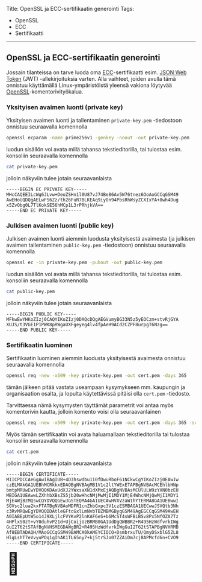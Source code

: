 Title: OpenSSL ja ECC-sertifikaatin generointi
Tags: 
  - OpenSSL
  - ECC
  - Sertifikaatti
---

## OpenSSL ja ECC-sertifikaatin generointi

Jossain tilanteissa on tarve luoda oma [ECC](https://fi.wikipedia.org/wiki/Elliptisten_k%C3%A4yrien_salausmenetelm%C3%A4t)-sertifikaatti esim. [JSON Web Token](https://fi.wikipedia.org/wiki/JSON_Web_Token) (JWT) -allekirjoituksia varten. Alla vaihteet, joiden avulla tämä onnistuu käyttämällä Linux-ympäristöistä yleensä vakiona löytyvää [OpenSSL](https://fi.wikipedia.org/wiki/OpenSSL)-komentorivityökalua.

### Yksityisen avaimen luonti (private key)

Yksityisen avaimen luonti ja tallentaminen `private-key.pem` -tiedostoon onnistuu seuraavalla komennolla

```bash
openssl ecparam -name prime256v1 -genkey -noout -out private-key.pem
```

luodun sisällön voi avata millä tahansa tekstieditorilla, tai tulostaa esim. konsoliin seuraavalla komennolla

```bash
cat private-key.pem
```

jolloin näkyviin tulee jotain seuraavanlaista

```
-----BEGIN EC PRIVATE KEY-----
MHcCAQEEILcWg6JLvw+DeoZSHn1l0U87vJ74Be86Av5W76tnez6OoAoGCCqGSM49
AwEHoUQDQgAELwFS6Zz/th26FuR7BLKEAq9iyOn94PbsRhWsyZCXIxYA+8wh4Dug
x5ZvObg0L7TlKokSE56hMCp1L3rPRhjkVA==
-----END EC PRIVATE KEY-----
```

### Julkisen avaimen luonti (public key)

Julkisen avaimen luonti aiemmin luodusta yksityisestä avaimesta (ja julkisen avaimen tallentaminen `public-key.pem` -tiedostoon) onnistuu seuraavalla komennolla

```bash
openssl ec -in private-key.pem -pubout -out public-key.pem
```

luodun sisällön voi avata millä tahansa tekstieditorilla, tai tulostaa esim. konsoliin seuraavalla komennolla

```bash
cat public-key.pem
```

jolloin näkyviin tulee jotain seuraavanlaista

```
-----BEGIN PUBLIC KEY-----
MFkwEwYHKoZIzj0CAQYIKoZIzj0DAQcDQgAEGVumyBG33N5z5yEOCzm+stvRjGYA
XUJS/t3VGE1P1PWK8pRWgaUXFgeyeg4lv4fpAeH9ACd2CZPF8urpgT6Nzg==
-----END PUBLIC KEY-----
```

### Sertifikaatin luominen

Sertifikaatin luominen aiemmin luodusta yksityisestä avaimesta onnistuu seuraavalla komennolla

```bash
openssl req -new -x509 -key private-key.pem -out cert.pem -days 365
```

tämän jälkeen pitää vastata useampaan kysymykseen mm. kaupungin ja organisaation osalta, ja lopulta käytettävissä pitäisi olla `cert.pem` -tiedosto. 

Tarvittaessa nämä kysymysten täyttämät parametrit voi antaa myös komentorivin kautta, jolloin komento voisi olla seuraavanlainen

```bash
openssl req -new -x509 -key private-key.pem -out cert.pem -days 365 -subj "/C=FI/ST=Uusimaa/L=Helsinki/O=TurvallisuusFirma/OU=IT-osasto/CN=example.com"
```

Myös tämän sertifikaatin voi avata haluamallaan tekstieditorilla tai tulostaa konsoliin seuraavalla komennolla

```bash
cat cert.pem
```

jolloin näkyviin tulee jotain seuraavanlaista

```
-----BEGIN CERTIFICATE-----
MIICPDCCAeGgAwIBAgIUB+4D3hswdbu1i0fDwuRboF61NCkwCgYIKoZIzj0EAwIw
czELMAkGA1UEBhMCRkkxEDAOBgNVBAgMB1V1c2ltYWExETAPBgNVBAcMCEhlbHNp
bmtpMRUwEwYDVQQKDAxUdXJ2YWxsaXN1dXMxEjAQBgNVBAsMCUlULW9zYXN0bzEU
MBIGA1UEAwwLZXhhbXBsZS5jb20wHhcNMjMwMjI1MDY1MjE4WhcNMjQwMjI1MDY1
MjE4WjBzMQswCQYDVQQGEwJGSTEQMA4GA1UECAwHVXVzaW1hYTERMA8GA1UEBwwI
SGVsc2lua2kxFTATBgNVBAoMDFR1cnZhbGxpc3V1czESMBAGA1UECwwJSVQtb3Nh
c3RvMRQwEgYDVQQDDAtleGFtcGxlLmNvbTBZMBMGByqGSM49AgEGCCqGSM49AwEH
A0IABEpUtW5o14J9XLjlcFVYKvP2lnKAF6eS+b6McST4sWFBiBSv8Px5NfOZA7Tz
4HPlxS0zt+vY0duhvP21d+UjCoijUzBRMB0GA1UdDgQWBBR2+R495HzWdfvrkIWg
GuI2T62tSTAfBgNVHSMEGDAWgBR2+R495HzWdfvrkIWgGuI2T62tSTAPBgNVHRMB
Af8EBTADAQH/MAoGCCqGSM49BAMCA0kAMEYCIQCO+DsmbrxuTU/QmyDSxblG5ZL8
HlgLshT7eVvyuPOq1gIhAK1TL65ny7+kj5trSJo07ZZAiDm7cj8APMcfd6n+CVO9
-----END CERTIFICATE-----
```

<span style="font-size:4em;">🔏</span>